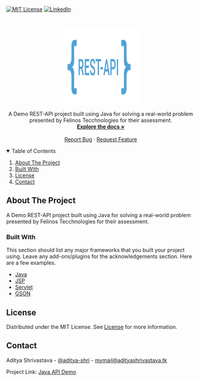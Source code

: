 [![MIT License][license-shield]][license-url]
[![LinkedIn][linkedin-shield]][linkedin-url]



<!-- PROJECT LOGO -->
<br />
<p align="center">
  <a href="https://github.com/aditya-shri/Java-API-Demo">
    <img src="images/images.png" alt="Logo" width="200" height="200">
  </a>

  <p align="center">
    A Demo REST-API project built using Java for solving a real-world problem presented by Felinos Tecchnologies for their assessment.
    <br />
    <a href="https://github.com/aditya-shri/Java-API-Demo"><strong>Explore the docs »</strong></a>
    <br />
    <br />
    <a href="https://github.com/aditya-shri/Java-API-Demo/issues">Report Bug</a>
    ·
    <a href="https://github.com/aditya-shri/Java-API-Demo/issues">Request Feature</a>
  </p>
</p>



<!-- TABLE OF CONTENTS -->
<details open="open">
  <summary>Table of Contents</summary>
  <ol>
    <li><a href="#about-the-project">About The Project</a></li>
    <li><a href="#built-with">Built With</a></li>
    <li><a href="#license">License</a></li>
    <li><a href="#contact">Contact</a></li>
  </ol>
</details>



<!-- ABOUT THE PROJECT -->
## About The Project

A Demo REST-API project built using Java for solving a real-world problem presented by Felinos Tecchnologies for their assessment.

### Built With

This section should list any major frameworks that you built your project using. Leave any add-ons/plugins for the acknowledgements section. Here are a few examples.
* [Java](https://www.java.com/en/)
* [JSP](https://en.wikipedia.org/wiki/Jakarta_Server_Pages)
* [Servlet](https://docs.oracle.com/javaee/6/api/javax/servlet/Servlet.html)
* [GSON](https://github.com/google/gson)

<!-- LICENSE -->
## License

Distributed under the MIT License. See [License][license-url] for more information.



<!-- CONTACT -->
## Contact

Aditya Shrivastava - [@aditya-shri](https://www.linkedin.com/in/aditya-shri/) - mymail@adityashrivastava.tk

Project Link: [Java API Demo](https://github.com/aditya-shri/Java-API-Demo)


<!-- MARKDOWN LINKS & IMAGES -->
<!-- https://www.markdownguide.org/basic-syntax/#reference-style-links -->
[license-shield]: https://img.shields.io/github/license/othneildrew/Best-README-Template.svg?style=for-the-badge
[license-url]: https://github.com/aditya-shri/Java-API-Demo/blob/main/LICENSE.txt
[linkedin-shield]: https://img.shields.io/badge/-LinkedIn-black.svg?style=for-the-badge&logo=linkedin&colorB=555
[linkedin-url]: https://linkedin.com/in/aditya-shri
